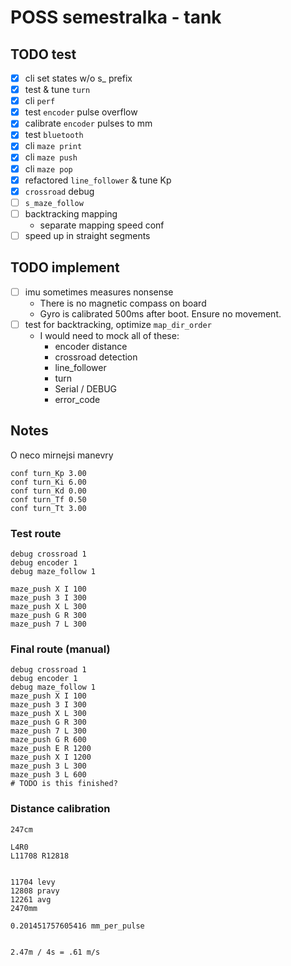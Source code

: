 # POSS semestralka - tank

## TODO test
- [x] cli set states w/o s_ prefix
- [x] test & tune `turn`
- [x] cli `perf`
- [x] test `encoder` pulse overflow
- [x] calibrate `encoder` pulses to mm
- [x] test `bluetooth`
- [x] cli `maze print`
- [x] cli `maze push`
- [x] cli `maze pop`
- [x] refactored `line_follower` & tune Kp
- [x] `crossroad` debug
- [ ] `s_maze_follow`
- [ ] backtracking mapping
  - separate mapping speed conf
- [ ] speed up in straight segments

## TODO implement
- [ ] imu sometimes measures nonsense
  - There is no magnetic compass on board
  - Gyro is calibrated 500ms after boot. Ensure no movement.
- [ ] test for backtracking, optimize `map_dir_order`
  - I would need to mock all of these:
    - encoder distance
    - crossroad detection
    - line_follower
    - turn
    - Serial / DEBUG
    - error_code


## Notes
O neco mirnejsi manevry
```
conf turn_Kp 3.00
conf turn_Ki 6.00
conf turn_Kd 0.00
conf turn_Tf 0.50
conf turn_Tt 3.00
```
### Test route
```
debug crossroad 1
debug encoder 1
debug maze_follow 1

maze_push X I 100
maze_push 3 I 300
maze_push X L 300
maze_push G R 300
maze_push 7 L 300
```


### Final route (manual)
```
debug crossroad 1
debug encoder 1
debug maze_follow 1
maze_push X I 100
maze_push 3 I 300
maze_push X L 300
maze_push G R 300
maze_push 7 L 300
maze_push G R 600
maze_push E R 1200
maze_push X I 1200
maze_push 3 L 300
maze_push 3 L 600
# TODO is this finished?
```


### Distance calibration
```
247cm

L4R0
L11708 R12818


11704 levy
12808 pravy
12261 avg
2470mm

0.201451757605416 mm_per_pulse


2.47m / 4s = .61 m/s
```
